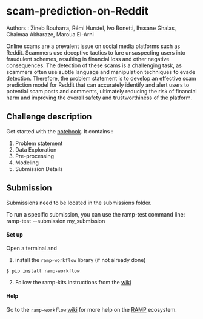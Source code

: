 # scam-prediction-on-Reddit

Authors : Zineb Bouharra, Rémi Hurstel, Ivo Bonetti, Ihssane Ghalas, Chaimaa Akharaze, Maroua El-Arni

Online scams are a prevalent issue on social media platforms such as Reddit. Scammers use deceptive tactics to lure unsuspecting users into fraudulent schemes, resulting in financial loss and other negative consequences. The detection of these scams is a challenging task, as scammers often use subtle language and manipulation techniques to evade detection. Therefore, the problem statement is to develop an effective scam prediction model for Reddit that can accurately identify and alert users to potential scam posts and comments, ultimately reducing the risk of financial harm and improving the overall safety and trustworthiness of the platform.

## Challenge description 
Get started with the [notebook](https://github.com/superjedi94/scam-prediction-on-Reddit/blob/main/reddit_starting_kit.ipynb). It contains : 
1. Problem statement 
2. Data Exploration
3. Pre-processing
4. Modeling 
5. Submission Details 

## Submission 
Submissions need to be located in the submissions folder.

To run a specific submission, you can use the ramp-test command line:
ramp-test --submission my_submission

#### Set up

Open a terminal and

1. install the `ramp-workflow` library (if not already done)
  ```
  $ pip install ramp-workflow
  ```
  
2. Follow the ramp-kits instructions from the [wiki](https://github.com/paris-saclay-cds/ramp-workflow/wiki/Getting-started-with-a-ramp-kit)




#### Help
Go to the `ramp-workflow` [wiki](https://github.com/paris-saclay-cds/ramp-workflow/wiki) for more help on the [RAMP](https://ramp.studio) ecosystem.

